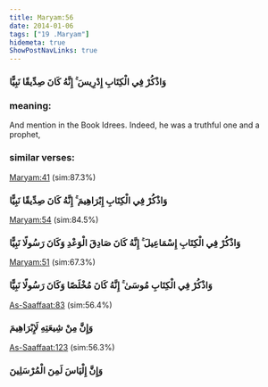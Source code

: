```yaml
---
title: Maryam:56
date: 2014-01-06
tags: ["19 .Maryam"]
hidemeta: true 
ShowPostNavLinks: true 
---
```

### وَاذْكُرْ فِي الْكِتَابِ إِدْرِيسَ ۚ إِنَّهُ كَانَ صِدِّيقًا نَبِيًّا
### meaning: 
And mention in the Book Idrees. Indeed, he was a truthful one and a prophet,
### similar verses: 

[Maryam:41](/19/41) (sim:87.3%)

### وَاذْكُرْ فِي الْكِتَابِ إِبْرَاهِيمَ ۚ إِنَّهُ كَانَ صِدِّيقًا نَبِيًّا

[Maryam:54](/19/54) (sim:84.5%)

### وَاذْكُرْ فِي الْكِتَابِ إِسْمَاعِيلَ ۚ إِنَّهُ كَانَ صَادِقَ الْوَعْدِ وَكَانَ رَسُولًا نَبِيًّا

[Maryam:51](/19/51) (sim:67.3%)

### وَاذْكُرْ فِي الْكِتَابِ مُوسَىٰ ۚ إِنَّهُ كَانَ مُخْلَصًا وَكَانَ رَسُولًا نَبِيًّا

[As-Saaffaat:83](/37/83) (sim:56.4%)

### وَإِنَّ مِنْ شِيعَتِهِ لَإِبْرَاهِيمَ

[As-Saaffaat:123](/37/123) (sim:56.3%)

### وَإِنَّ إِلْيَاسَ لَمِنَ الْمُرْسَلِينَ
